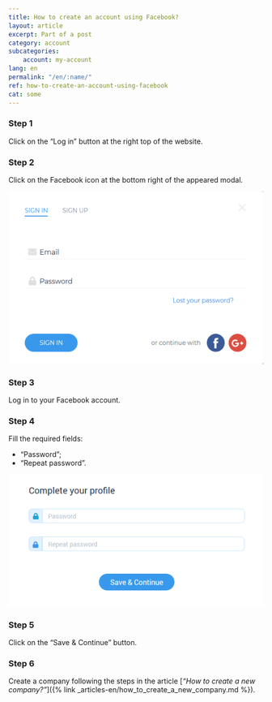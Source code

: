 ```yaml
---
title: How to create an account using Facebook?
layout: article
excerpt: Part of a post
category: account
subcategories:
    account: my-account
lang: en
permalink: "/en/:name/"
ref: how-to-create-an-account-using-facebook
cat: some
---
```


### **Step 1**

Click on the “Log in” button at the right top of the website.

### **Step 2**

Click on the Facebook icon at the bottom right of the appeared modal.

![How_to_create_an_account_using_google1](/assets/images/how_to_create_an_account_using_google1.png)

### **Step 3**

Log in to your Facebook account.

### **Step 4**

Fill the required fields:
- “Password”;
- “Repeat password”.

![How_to_create_an_account_using_google2](/assets/images/how_to_create_an_account_using_google2.png)

### **Step 5**

Click on the “Save & Continue” button.

### **Step 6**

Create a company following the steps in the article [*“How to create a new company?”*]({% link _articles-en/how_to_create_a_new_company.md %}).
